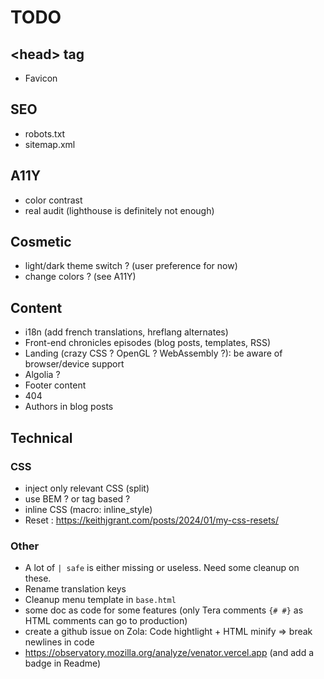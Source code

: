 # TODO

## \<head> tag

- Favicon

## SEO

- robots.txt
- sitemap.xml

## A11Y

- color contrast
- real audit (lighthouse is definitely not enough)

## Cosmetic

- light/dark theme switch ? (user preference for now)
- change colors ? (see A11Y)

## Content

- i18n (add french translations, hreflang alternates)
- Front-end chronicles episodes (blog posts, templates, RSS)
- Landing (crazy CSS ? OpenGL ? WebAssembly ?): be aware of browser/device support
- Algolia ?
- Footer content
- 404
- Authors in blog posts

## Technical

### CSS

- inject only relevant CSS (split)
- use BEM ? or tag based ?
- inline CSS (macro: inline_style)
- Reset : <https://keithjgrant.com/posts/2024/01/my-css-resets/>

### Other

- A lot of `| safe` is either missing or useless. Need some cleanup on these.
- Rename translation keys
- Cleanup menu template in `base.html`
- some doc as code for some features (only Tera comments `{# #}` as HTML comments can go to production)
- create a github issue on Zola: Code hightlight + HTML minify => break newlines in code
- <https://observatory.mozilla.org/analyze/venator.vercel.app> (and add a badge in Readme)
